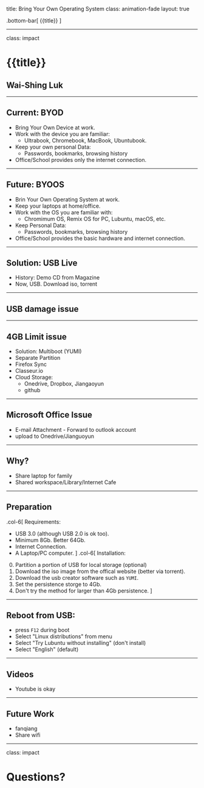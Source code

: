 title: Bring Your Own Operating System
class: animation-fade
layout: true

<!-- This slide will serve as the base layout for all your slides -->
.bottom-bar[
  {{title}}
]

---

class: impact

# {{title}}
## Wai-Shing Luk

---

## Current: BYOD

- Bring Your Own Device at work.
- Work with the device you are familiar:
    - Ultrabook, Chromebook, MacBook, Ubuntubook.
- Keep your own personal Data:
    - Passwords, bookmarks, browsing history
- Office/School provides only the internet connection.

---

## Future: BYOOS

- Brin Your Own Operating System at work.
- Keep your laptops at home/office.
- Work with the OS you are familiar with:
    - Chromimum OS, Remix OS for PC, Lubuntu, macOS, etc.
- Keep Personal Data:
    - Passwords, bookmarks, browsing history
- Office/School provides the basic hardware and internet connection.

---

## Solution: USB Live

- History: Demo CD from Magazine
- Now, USB. Download iso, torrent

---

## USB damage issue


---

## 4GB Limit issue

- Solution: Multiboot (YUMI)
- Separate Partition 
- Firefox Sync
- Classeur.io
- Cloud Storage:
    - Onedrive, Dropbox, Jiangaoyun
    - github

---

## Microsoft Office Issue

- E-mail Attachment - Forward to outlook account
- upload to Onedrive/Jianguoyun

---

## Why?

- Share laptop for family
- Shared workspace/Library/Internet Cafe

---

## Preparation

.col-6[
Requirements:
- USB 3.0 (although USB 2.0 is ok too).
- Minimum 8Gb. Better 64Gb.
- Internet Connection.
- A Laptop/PC computer.
]
.col-6[
Installation:
0. Partition a portion of USB for local storage (optional)
1. Download the iso image from the offical website (better via torrent).
2. Download the usb creator software such as `YUMI`.
3. Set the persistence storge to 4Gb.
4. Don't try the method for larger than 4Gb persistence.
]
---

## Reboot from USB:
    
- press `F12` during boot
- Select "Linux distributions" from menu
- Select "Try Lubuntu without installing" (don't install)
- Select "English" (default)

---

## Videos

- Youtube is okay

---

## Future Work

- fanqiang
- Share wifi

---

class: impact

Questions?
==========
